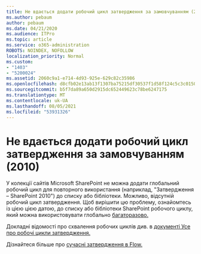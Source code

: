 ```yaml
---
title: Не вдається додати робочий цикл затвердження за замовчуванням (2010)
ms.author: pebaum
author: pebaum
ms.date: 04/21/2020
ms.audience: ITPro
ms.topic: article
ms.service: o365-administration
ROBOTS: NOINDEX, NOFOLLOW
localization_priority: Normal
ms.custom:
- "1403"
- "5200024"
ms.assetid: 2060c9a1-e714-4d93-925e-629c82c35986
ms.openlocfilehash: d8cfb02e13ab13f1307ba75215df30537f1d58f124c5c3c015037eae2b00c35c
ms.sourcegitcommit: b5f7da89a650d2915dc652449623c78be6247175
ms.translationtype: MT
ms.contentlocale: uk-UA
ms.lasthandoff: 08/05/2021
ms.locfileid: "53931326"
---
```

# <a name="cant-add-default-2010-approval-workflow"></a>Не вдається додати робочий цикл затвердження за замовчуванням (2010)

У колекції сайтів Microsoft SharePoint не можна додати глобальний робочий цикл для повторного використання (наприклад, "Затвердження – SharePoint 2010") до списку або бібліотеки. Можливо, відсутній робочий цикл затвердження. Щоб вирішити цю проблему, ознайомтесь із цією цією датою, до списку або бібліотеки SharePoint робочого циклу, який можна використовувати глобально [багаторазово.](https://support.microsoft.com/help/4467263/sharepoint-designer-2013-shows-empty-wfpub-library)

Докладні відомості про схвалення робочих циклів див. в [документі Усе про робочі цикли затвердження.](https://support.office.com/article/All-about-Approval-workflows-078C5A89-821F-44A9-9530-40BB34F9F742) 
 
Дізнайтеся більше про [сучасні затвердження в Flow.](https://flow.microsoft.com/blog/introducing-modern-approvals) 
  
